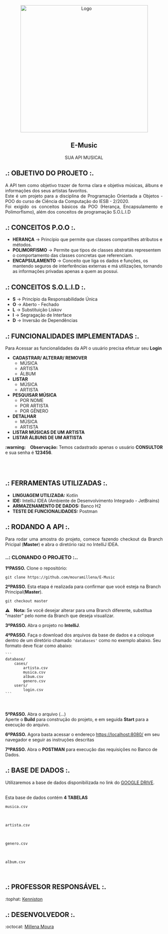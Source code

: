<div align="center">
<img  width="407"  alt="Logo" src="https://user-images.githubusercontent.com/70728316/102001820-0ab0ed80-3cd5-11eb-94e8-36d99af2fb70.JPG">
<h2 align="center"> E-Music </h2> 
<p align="center"> SUA API MUSICAL </p>
</div>

## .: OBJETIVO DO PROJETO :.

<p align="justify"> A API tem como objetivo trazer de forma clara e objetiva músicas, álbuns e informações dos seus artistas favoritos.
   <br> Este é um projeto para a disciplina de Programação Orientada a Objetos - POO do curso de Ciência da Computação do IESB - 2/2020.
   <br> Foi exigido os conceitos básicos da POO (Herança, Encapsulamento e Polimorfismo), além dos conceitos de programação S.O.L.I.D </p>

## .: CONCEITOS P.O.O :.
<p align="justify">
<ul>  
   <li><b>HERANÇA</b> -> Princípio que permite que classes compartilhes atributos e métodos. </li>
   <li><b>POLIMORFISMO</b> -> Permite que tipos de classes abstratas representem o comportamento das classes concretas que referenciam.</li>
   <li><b>ENCAPSULAMENTO</b> -> Conceito que liga os dados e funções, os mantendo seguros de interferências externas e má utilizações, tornando as informações privadas apenas a quem as possui.</li>
</ul>
</p>

## .: CONCEITOS S.O.L.I.D :.
<p align="justify">
<ul>  
   <li><b>S</b> -> Princípio da Responsabilidade Única </li>
   <li><b>O</b> -> Aberto - Fechado </li>
   <li><b>L</b> -> Substituição Liskov </li>
   <li><b>I</b> -> Segragação de Interface </li>
   <li><b>D</b> -> Inversão de Dependências</li>  
</ul>
</p>

## .: FUNCIONALIDADES IMPLEMENTADAS :.
<p align="justify">Para Acessar as funcionalidades da API o usuário precisa efetuar seu <b>Login</b> </p>

<p align="justify">
<ul>
   <li><b>CADASTRAR/ ALTERAR/ REMOVER</b>     
    <ul>
      <li>MÚSICA</li>
      <li>ARTISTA</li>
      <li>ÁLBUM</li>
    </ul> </li>   
   
  <li><b>LISTAR</b>      
    <ul>
      <li>MÚSICA</li>
      <li>ARTISTA</li>
    </ul> </li> 
    
   <li><b>PESQUISAR MÚSICA</b>      
    <ul>
     <li>POR NOME</li>
     <li>POR ARTISTA</li>
     <li>POR GÊNERO</li>
    </ul> </li>
    
   <li><b>DETALHAR</b>      
    <ul>
      <li>MÚSICA</li>
      <li>ARTISTA</li>
    </ul> </li> 
     
  <li><b>LISTAR MÚSICAS DE UM ARTISTA</b></li>
  <li><b>LISTAR ÁLBUNS DE UM ARTISTA</b></li>

</ul>
</p>

<p align="justify"><b> :warning: &nbsp;&nbsp; Observação:</b> Temos cadastrado apenas o usuário <b>CONSULTOR</b> e sua senha é <b>123456</b>.</p>
<br><br>

## .: FERRAMENTAS UTILIZADAS :.
<ul>
   <li><b>LINGUAGEM UTILIZADA:</b> Kotlin </li>
   <li><b>IDE:</b> IntelliJ IDEA (Ambiente de Desenvolvimento Integrado - JetBrains) </li>
   <li><b>ARMAZENAMENTO DE DADOS:</b> Banco H2 </li> 
   <li><b>TESTE DE FUNCIONALIDADES:</b> Postman </li>
</ul>

## .: RODANDO A API :. 
<p align="justify"> Para rodar uma amostra do projeto, comece fazendo checkout da Branch Pricipal (<b>Master</b>) e abra o diretório raiz no IntelliJ IDEA.</p>

### ..: CLONANDO O PROJETO :..

<b>1ºPASSO.</b> Clone o repositório:

```
git clone https://github.com/mouramillena/E-Music
```

<b>2ºPASSO.</b> Esta etapa é realizada para confirmar que você esteja na Branch Principal(<b>Master</b>). 

```
git checkout master
```

<b> :warning: &nbsp;&nbsp; Nota:</b> Se você desejar alterar para uma Branch diferente, substitua "master" pelo nome da Branch que deseja visualizar.
<br>

<b>3ºPASSO.</b> Abra o projeto no <b>IntelliJ</b>.

<b>4ºPASSO.</b> Faça o download dos arquivos da base de dados e a coloque dentro de um diretório chamado `'databases'` como no exemplo abaixo.
Seu formato deve ficar como abaixo:

    ```
    database/
        cases/
            artista.csv
            musica.csv
            album.csv
			genero.csv
        users/
            login.csv  
    ```

<br><br>
<b>5ºPASSO.</b> Abra o arquivo (...) 
<br>Aperte o <b>Build</b> para construção do projeto, e em seguida <b>Start</b> para a execução do arquivo.
<br>

<b>6ºPASSO.</b> Agora basta acessar o endereço [https://localhost:8080/](https://localhost:8080/) em seu navegador e seguir as 
instruções descritas

<b>7ºPASSO.</b> Abra o <b>POSTMAN</b> para execução das requisições no Banco de Dados.
<br>

## .: BASE DE DADOS :.
<p align="justify"> Utilizaremos a base de dados disponibilizada no link do <a href="https://drive.google.com/drive/folders/1OfR3AooJ7tN007kLtx9ve4AC5xG9gPx_">GOOGLE DRIVE</a>.</p>

<br> Esta base de dados contém <b>4 TABELAS</b>
```
musica.csv
```
<br>

```
artista.csv
```
<br>

```
genero.csv
```
<br>

```
album.csv
```
<br>

## .: PROFESSOR RESPONSÁVEL :.
<p align="justify"> :tophat: <a href="https://github.com/kenniston"> Kenniston </a> </p>

## .: DESENVOLVEDOR :.
<p align="justify"> :octocat: <a href="https://github.com/mouramillena"> Millena Moura </a> </p>
